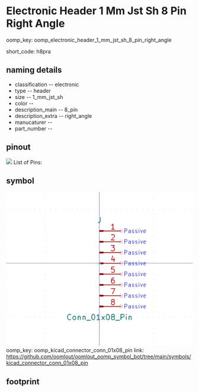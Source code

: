 # Electronic Header 1 Mm Jst Sh 8 Pin Right Angle
oomp_key: oomp_electronic_header_1_mm_jst_sh_8_pin_right_angle  

short_code: h8pra
## naming details
* classification -- electronic
* type -- header
* size -- 1_mm_jst_sh
* color -- 
* description_main -- 8_pin
* description_extra -- right_angle
* manucaturer -- 
* part_number -- 
## pinout
![](working_pinout_600.png)
List of Pins:

## symbol

![](symbol/0/working/working_600.png)  
oomp_key: oomp_kicad_connector_conn_01x08_pin
link: https://github.com/oomlout/oomlout_oomp_symbol_bot/tree/main/symbols/kicad_connector_conn_01x08_pin


## footprint
